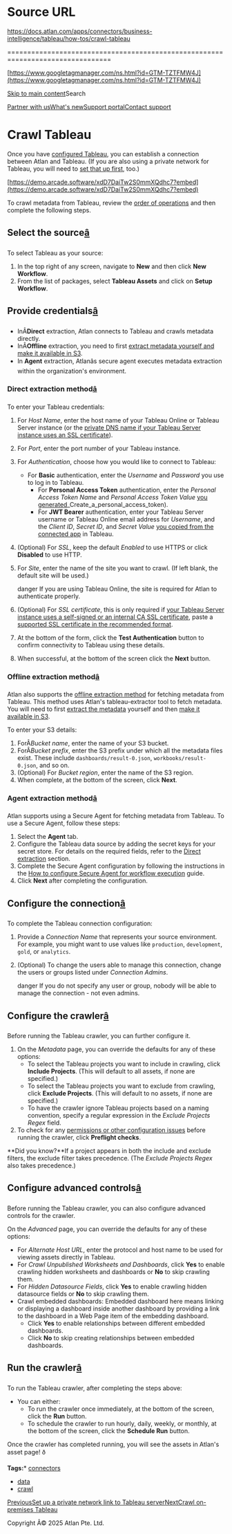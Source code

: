 # Source URL
https://docs.atlan.com/apps/connectors/business-intelligence/tableau/how-tos/crawl-tableau

================================================================================

<!--
canonical: https://docs.atlan.com/apps/connectors/business-intelligence/tableau/how-tos/crawl-tableau
link-alternate: https://docs.atlan.com/apps/connectors/business-intelligence/tableau/how-tos/crawl-tableau
meta-description: To crawl metadata from Tableau, review the [order of operations](/product/connections/how-tos/order-workflows) and then complete the following steps.
meta-docsearch:docusaurus_tag: docs-default-current
meta-docsearch:language: en
meta-docsearch:version: current
meta-docusaurus_locale: en
meta-docusaurus_tag: docs-default-current
meta-docusaurus_version: current
meta-generator: Docusaurus v3.8.1
meta-og-description: To crawl metadata from Tableau, review the [order of operations](/product/connections/how-tos/order-workflows) and then complete the following steps.
meta-og-locale: en
meta-og-title: Crawl Tableau | Atlan Documentation
meta-og-url: https://docs.atlan.com/apps/connectors/business-intelligence/tableau/how-tos/crawl-tableau
meta-twitter:card: summary_large_image
meta-viewport: width=device-width,initial-scale=1
title: Crawl Tableau | Atlan Documentation
-->

[https://www.googletagmanager.com/ns.html?id=GTM-TZTFMW4J](https://www.googletagmanager.com/ns.html?id=GTM-TZTFMW4J)

[Skip to main content](#__docusaurus_skipToContent_fallback)Search

[Partner with us](https://docs.google.com/forms/d/e/1FAIpQLScuAIhCm2GS7YFstrOjawbP8J7PUmOynQo7wI2yGCcCyEcVSw/viewform)[What's new](https://shipped.atlan.com/)[Support portal](https://atlan.zendesk.com/auth/v2/login/signin?return_to=https%3A%2F%2Fatlan.zendesk.com%2Fhc%2Fen-us&theme=hc&locale=en-us&brand_id=1900000425113&auth_origin=1900000425113%2Cfalse%2Ctrue)[Contact support](/support/submit-request)

Crawl Tableau
=============

Once you have [configured Tableau](/apps/connectors/business-intelligence/tableau/how-tos/set-up-tableau), you can establish a connection between Atlan and Tableau. (If you are also using a private network for Tableau, you will need to [set that up first](/apps/connectors/business-intelligence/tableau/how-tos/set-up-a-private-network-link-to-tableau-server), too.)

[https://demo.arcade.software/xdD7DaiTw2S0mmXQdhc7?embed](https://demo.arcade.software/xdD7DaiTw2S0mmXQdhc7?embed)

To crawl metadata from Tableau, review the [order of operations](/product/connections/how-tos/order-workflows) and then complete the following steps.

Select the source[â](#select-the-source "Direct link to Select the source")
-----------------------------------------------------------------------------

To select Tableau as your source:

1. In the top right of any screen, navigate to **New** and then click **New Workflow**.
2. From the list of packages, select **Tableau Assets** and click on **Setup Workflow**.

Provide credentials[â](#provide-credentials "Direct link to Provide credentials")
-----------------------------------------------------------------------------------

* InÂ**Direct** extraction, Atlan connects to Tableau and crawls metadata directly.
* InÂ**Offline** extraction, you need to first [extract metadata yourself and make it available in S3](/apps/connectors/business-intelligence/tableau/how-tos/set-up-on-premises-tableau-access).
* In **Agent** extraction, Atlanâs secure agent executes metadata extraction within the organization's environment.

### Direct extraction method[â](#direct-extraction-method "Direct link to Direct extraction method")

To enter your Tableau credentials:

1. For *Host Name*, enter the host name of your Tableau Online or Tableau Server instance (or the [private DNS name if your Tableau Server instance uses an SSL certificate](/apps/connectors/business-intelligence/tableau/how-tos/set-up-a-private-network-link-to-tableau-server)).
2. For *Port*, enter the port number of your Tableau instance.
3. For *Authentication*, choose how you would like to connect to Tableau:

    * For **Basic** authentication, enter the *Username* and *Password* you use to log in to Tableau.
        * For **Personal Access Token** authentication, enter the *Personal Access Token Name* and *Personal Access Token Value* [you generated](/apps/connectors/business-intelligence/tableau/how-tos/set-up-tableau)\_Create\_a\_personal\_access\_token).
        * For **JWT Bearer** authentication, enter your Tableau Server username or Tableau Online email address for *Username*, and the *Client ID*, *Secret ID*, and *Secret Value* [you copied from the connected app](/apps/connectors/business-intelligence/tableau/how-tos/set-up-tableau) in Tableau.
4. (Optional) For *SSL*, keep the default *Enabled* to use HTTPS or click **Disabled** to use HTTP.
5. For *Site*, enter the name of the site you want to crawl. (If left blank, the default site will be used.)

    danger If you are using Tableau Online, the site is required for Atlan to authenticate properly.
6. (Optional) For *SSL certificate*, this is only required if [your Tableau Server instance uses a self\-signed or an internal CA SSL certificate](/apps/connectors/business-intelligence/tableau/how-tos/set-up-a-private-network-link-to-tableau-server), paste a [supported SSL certificate in the recommended format](/product/connections/how-tos/provide-ssl-certificates).
7. At the bottom of the form, click the **Test Authentication** button to confirm connectivity to Tableau using these details.
8. When successful, at the bottom of the screen click the **Next** button.

### Offline extraction method[â](#offline-extraction-method "Direct link to Offline extraction method")

Atlan also supports the [offline extraction method](/apps/connectors/business-intelligence/tableau/how-tos/set-up-on-premises-tableau-access) for fetching metadata from Tableau. This method uses Atlan's tableau\-extractor tool to fetch metadata. You will need to first [extract the metadata](/apps/connectors/business-intelligence/tableau/how-tos/set-up-on-premises-tableau-access) yourself and then [make it available in S3](/apps/connectors/business-intelligence/tableau/how-tos/crawl-on-premises-tableau).

To enter your S3 details:

1. ForÂ*Bucket name*, enter the name of your S3 bucket.
2. ForÂ*Bucket prefix*, enter the S3 prefix under which all the metadata files exist. These include `dashboards/result-0.json`, `workbooks/result-0.json`, and so on.
3. (Optional) For *Bucket region*, enter the name of the S3 region.
4. When complete, at the bottom of the screen, click **Next**.

### Agent extraction method[â](#agent-extraction-method "Direct link to Agent extraction method")

Atlan supports using a Secure Agent for fetching metadata from Tableau. To use a Secure Agent, follow these steps:

1. Select the **Agent** tab.
2. Configure the Tableau data source by adding the secret keys for your secret store. For details on the required fields, refer to the [Direct extraction](#direct-extraction-method) section.
3. Complete the Secure Agent configuration by following the instructions in the [How to configure Secure Agent for workflow execution](/secure-agent/how-tos/configure-secure-agent-for-workflow-execution) guide.
4. Click **Next** after completing the configuration.

Configure the connection[â](#configure-the-connection "Direct link to Configure the connection")
--------------------------------------------------------------------------------------------------

To complete the Tableau connection configuration:

1. Provide a *Connection Name* that represents your source environment. For example, you might want to use values like `production`, `development`, `gold`, or `analytics`.
2. (Optional) To change the users able to manage this connection, change the users or groups listed under *Connection Admins*.

    danger If you do not specify any user or group, nobody will be able to manage the connection \- not even admins.

Configure the crawler[â](#configure-the-crawler "Direct link to Configure the crawler")
-----------------------------------------------------------------------------------------

Before running the Tableau crawler, you can further configure it.

1. On the *Metadata* page, you can override the defaults for any of these options:
    * To select the Tableau projects you want to include in crawling, click **Include Projects**. (This will default to all assets, if none are specified.)
    * To select the Tableau projects you want to exclude from crawling, click **Exclude Projects**. (This will default to no assets, if none are specified.)
    * To have the crawler ignore Tableau projects based on a naming convention, specify a regular expression in the *Exclude Projects Regex* field.
2. To check for any [permissions or other configuration issues](/apps/connectors/business-intelligence/tableau/references/preflight-checks-for-tableau) before running the crawler, click **Preflight checks**.

**Did you know?**If a project appears in both the include and exclude filters, the exclude filter takes precedence. (The *Exclude Projects Regex* also takes precedence.)

Configure advanced controls[â](#configure-advanced-controls "Direct link to Configure advanced controls")
-----------------------------------------------------------------------------------------------------------

Before running the Tableau crawler, you can also configure advanced controls for the crawler.

On the *Advanced* page, you can override the defaults for any of these options:

* For *Alternate Host URL*, enter the protocol and host name to be used for viewing assets directly in Tableau.
* For *Crawl Unpublished Worksheets and Dashboards*, click **Yes** to enable crawling hidden worksheets and dashboards or **No** to skip crawling them.
* For *Hidden Datasource Fields*, click **Yes** to enable crawling hidden datasource fields or **No** to skip crawling them.
* Crawl embedded dashboards: Embedded dashboard here means linking or displaying a dashboard inside another dashboard by providing a link to the dashboard in a Web Page item of the embedding dashboard.
    + Click **Yes** to enable relationships between different embedded dashboards.
    + Click **No** to skip creating relationships between embedded dashboards.

Run the crawler[â](#run-the-crawler "Direct link to Run the crawler")
-----------------------------------------------------------------------

To run the Tableau crawler, after completing the steps above:

* You can either:
    + To run the crawler once immediately, at the bottom of the screen, click the **Run** button.
    + To schedule the crawler to run hourly, daily, weekly, or monthly, at the bottom of the screen, click the **Schedule Run** button.

Once the crawler has completed running, you will see the assets in Atlan's asset page! ð

**Tags:*** [connectors](/tags/connectors)
* [data](/tags/data)
* [crawl](/tags/crawl)

[PreviousSet up a private network link to Tableau server](/apps/connectors/business-intelligence/tableau/how-tos/set-up-a-private-network-link-to-tableau-server)[NextCrawl on\-premises Tableau](/apps/connectors/business-intelligence/tableau/how-tos/crawl-on-premises-tableau)

Copyright Â© 2025 Atlan Pte. Ltd.

